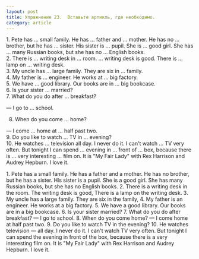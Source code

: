 ```yaml
---
layout: post
title: Упражнение 23.  Вставьте артикль, где необходимо.
category: article
---
```

<section class="question">
1. Pete has ... small family. He has ... father and ... mother. He has no ... brother, but he has ... sister. His sister is ... pupil. She is ... good girl. She has ... many Russian books, but she has no ... English books. <br>2. There is ... writing desk in ... room. ... writing desk is good. There is ... lamp on ... writing desk.<br> 3. My uncle has ... large family. They are six in ... family.<br> 4. My father is ... engineer. He works at ... big factory.<br> 5. We have ... good library. Our books are in ... big bookcase.<br> 6. Is your sister ... married? <br>7. What do you do after ... breakfast?<br>

— I go to ... school.

 8. When do you come ... home?<br>

— I come ... home at ... half past two. <br>9. Do you like to watch ... TV in ... evening? <br>10. He watches ... television all day. I never do it. I can't watch ... TV very often. But tonight I can spend ... evening in ... front of ... box, because there is ... very interesting ... film on. It is "My Fair Lady" with Rex Harrison and Audrey Hepburn. I love it.
</section>

<section class="answer">
1. Pete has a small family. He has a father and a mother. He has no brother, but he has a sister. His sister is a pupil. She is a good girl. She has many Russian books, but she has no English books. 2. There is a writing desk in the room. The writing desk is good, There is a lamp on the writing desk. 3. My uncle has a large family. They are six in the family, 4. My father is an engineer. He works at a big factory. 5. We have a good library. Our books are in a big bookcase. 6. Is your sister married? 7. What do you do after breakfast? — I go to school. 8. When do you come home? — I come home at half past two. 9. Do you like to watch TV in the evening? 10. He watches television — all day. I never do it. I can't watch TV very often. But tonight I can spend the evening in front of the box, because there is a very interesting film on. It is "My Fair Lady" with Rex Harrison and Audrey Hepburn. I love it.
</section>